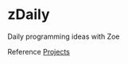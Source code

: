 



# zDaily

Daily programming ideas with Zoe

Reference [Projects](https://github.com/mchirico/zDaily/projects/1)


